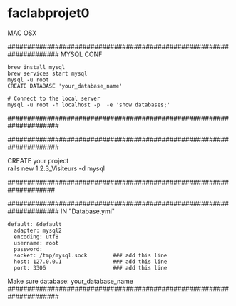 # faclabprojet0
 MAC OSX

  #####################################################################
  MYSQL CONF

    brew install mysql
    brew services start mysql
    mysql -u root
    CREATE DATABASE 'your_database_name'

    # Connect to the local server
    mysql -u root -h localhost -p  -e 'show databases;'
  #####################################################################



  #####################################################################

  CREATE your project                     
    rails new 1.2.3_Visiteurs -d mysql

  ####################################################################

  

  #####################################################################
  IN "Database.yml"

    default: &default
      adapter: mysql2
      encoding: utf8
      username: root
      password:
      socket: /tmp/mysql.sock        ### add this line
      host: 127.0.0.1                ### add this line
      port: 3306                     ### add this line

  Make sure
   database: your_database_name
  #####################################################################
